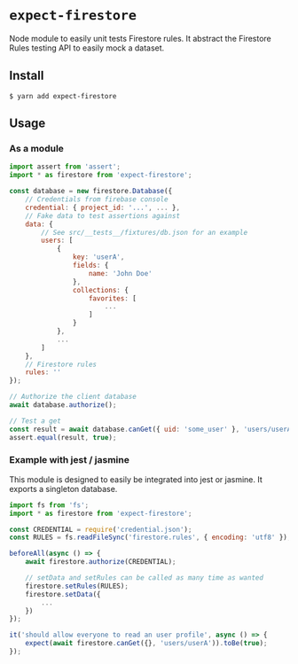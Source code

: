 # `expect-firestore`

Node module to easily unit tests Firestore rules. It abstract the Firestore Rules testing API to easily mock a dataset.

## Install

```
$ yarn add expect-firestore
```

## Usage

### As a module

```js
import assert from 'assert';
import * as firestore from 'expect-firestore';

const database = new firestore.Database({
    // Credentials from firebase console
    credential: { project_id: '...', ... },
    // Fake data to test assertions against
    data: {
        // See src/__tests__/fixtures/db.json for an example
        users: [
            {
                key: 'userA',
                fields: {
                    name: 'John Doe'
                },
                collections: {
                    favorites: [
                        ...
                    ]
                }
            },
            ...
        ]
    },
    // Firestore rules
    rules: ''
});

// Authorize the client database
await database.authorize();

// Test a get
const result = await database.canGet({ uid: 'some_user' }, 'users/userA');
assert.equal(result, true);
```

### Example with jest / jasmine

This module is designed to easily be integrated into jest or jasmine. It exports a singleton database.

```js
import fs from 'fs';
import * as firestore from 'expect-firestore';

const CREDENTIAL = require('credential.json');
const RULES = fs.readFileSync('firestore.rules', { encoding: 'utf8' });

beforeAll(async () => {
    await firestore.authorize(CREDENTIAL);

    // setData and setRules can be called as many time as wanted
    firestore.setRules(RULES);
    firestore.setData({
        ...
    })
});

it('should allow everyone to read an user profile', async () => {
    expect(await firestore.canGet({}, 'users/userA')).toBe(true);
});

```

